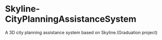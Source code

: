 # Skyline-CityPlanningAssistanceSystem
A 3D city planning assistance system based on Skyline.(Graduation project)
